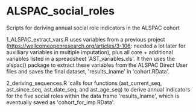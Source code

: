 # ALSPAC_social_roles
Scripts for deriving annual social role indicators in the ALSPAC cohort

1_ALSPAC_extract_vars.R uses variables from a previous project (https://wellcomeopenresearch.org/articles/3-106: needed a lot later for auxilliary variables in multiple imputation), plus all core + additional variables listed in a spreadsheet 'AST_variables.xls'. It then uses the alspac() package to extract these variables from the ALSPAC Direct User files and saves the final dataset, 'results_lname' in 'cohort.RData'.

2_deriving_sequences.R 'calls four functions (ast_current_seq, ast_since_seq, ast_date_seq, and ast_age_seq) to derive annual indicators for the five social roles within the data frame 'results_lname', which is eventually saved as 'cohort_for_imp.RData'.
